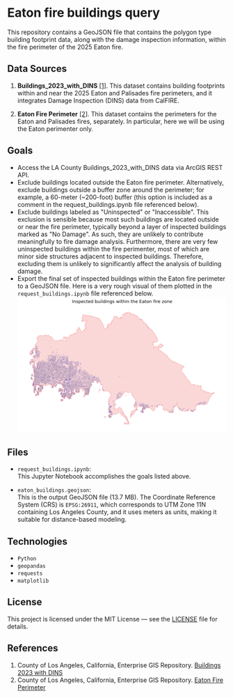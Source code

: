 # Eaton fire buildings query
This repository contains a GeoJSON file that contains the polygon type building footprint data, along with the damage inspection information, within the fire perimeter of the 2025 Eaton fire. 

## Data Sources
1. **Buildings_2023_with_DINS** [[1]](#1).
This dataset contains building footprints within and near the 2025 Eaton and Palisades fire perimeters, and it integrates Damage Inspection (DINS) data from CalFIRE.

2. **Eaton Fire Perimeter**  [[2]](#2).
  This dataset contains the perimeters for the Eaton and Palisades fires, separately.  In particular, here we will be using the Eaton perimenter only.  
   
## Goals
- Access the LA County Buildings_2023_with_DINS data via ArcGIS REST API.
- Exclude buildings located outside the Eaton fire perimeter. Alternatively, exclude buildings outside a buffer zone around the perimeter; for example, a 60-meter (~200-foot) buffer (this option is included as a comment in the request_buildings.ipynb file referenced below).
- Exclude buildings labeled as "Uninspected" or "Inaccessible".  This exclusion is sensible because most such buildings are located outside or near the fire perimeter, typically beyond a layer of inspected buildings marked as "No Damage".  As such, they are unlikely to contribute meaningfully to fire damage analysis.  Furthermore, there are very few uninspected buildings within the fire perimenter, most of which are minor side structures adjacent to inspected buildings. Therefore, excluding them is unlikely to significantly affect the analysis of building damage.  
- Export the final set of inspected buildings within the Eaton fire perimeter to a GeoJSON file. Here is a very rough visual of them plotted in the `request_buildings.ipynb` file referenced below.
![Alt text](rough_plot.png)


## Files
- `request_buildings.ipynb`:  
  This Jupyter Notebook accomplishes the goals listed above.

- `eaton_buildings.geojson`:  
  This is the output GeoJSON file (13.7 MB). The Coordinate Reference System (CRS) is `EPSG:26911`, which corresponds to UTM Zone 11N containing Los Angeles County, and it uses meters as units, making it suitable for distance-based modeling.

  
## Technologies
-  `Python`
- `geopandas`
- `requests`
- `matplotlib` 


## License
This project is licensed under the MIT License — see the [LICENSE](LICENSE) file for details.


## References
1. <a id="1"></a> County of Los Angeles, California, Enterprise GIS Repository. [Buildings 2023 with DINS](https://services.arcgis.com/RmCCgQtiZLDCtblq/ArcGIS/rest/services/Buildings_2023_with_DINS/FeatureServer/4)
2. <a id="2"></a> County of Los Angeles, California, Enterprise GIS Repository. [Eaton Fire Perimeter](https://egis-lacounty.hub.arcgis.com/maps/ad51845ea5fb4eb483bc2a7c38b2370c/about)


